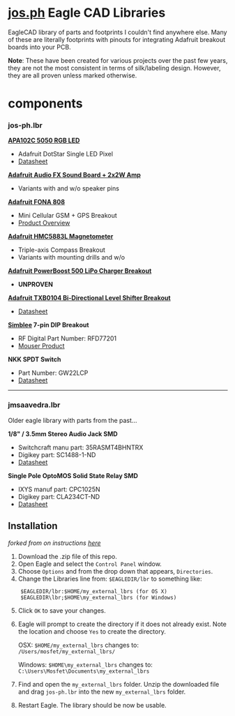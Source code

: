 [jos.ph](http://jos.ph) Eagle CAD Libraries
=================

EagleCAD library of parts and footprints I couldn't find anywhere else. Many of these are literally footprints with pinouts for integrating Adafruit breakout boards into your PCB.

__Note__: These have been created for various projects over the past few years, they are not the most consistent in terms of silk/labeling design. However, they are all proven unless marked otherwise.

# components #

### jos-ph.lbr

**[APA102C 5050 RGB LED](https://www.adafruit.com/products/2343)**

  + Adafruit DotStar Single LED Pixel
  + [Datasheet](https://cdn-shop.adafruit.com/product-files/2343/APA102C.pdf)

**[Adafruit Audio FX Sound Board + 2x2W Amp](https://www.adafruit.com/products/2210)**

  + Variants with and w/o speaker pins

**[Adafruit FONA 808](https://www.adafruit.com/product/2542)**

  + Mini Cellular GSM + GPS Breakout
  + [Product Overview](https://learn.adafruit.com/adafruit-fona-808-cellular-plus-gps-breakout/overview)

**[Adafruit HMC5883L Magnetometer](https://www.adafruit.com/products/1746)**

  + Triple-axis Compass Breakout
  + Variants with mounting drills and w/o

**[Adafruit PowerBoost 500 LiPo Charger Breakout](https://www.adafruit.com/products/1944)**

  + __UNPROVEN__

**[Adafruit TXB0104 Bi-Directional Level Shifter Breakout](https://www.adafruit.com/products/1875)**

  + [Datasheet](https://cdn-shop.adafruit.com/datasheets/txb0104.pdf)

**[Simblee](https://www.simblee.com) 7-pin DIP Breakout**

  + RF Digital Part Number: RFD77201
  + [Mouser Product](http://www.mouser.com/ProductDetail/RF-Digital-Wireless/RFD77201)

**NKK SPDT Switch**

  + Part Number: GW22LCP
  + [Datasheet](http://www.nkkswitches.com/pdf/GW.pdf)

---

### jmsaavedra.lbr

Older eagle library with parts from the past...

**1/8" / 3.5mm Stereo Audio Jack SMD**

  + Switchcraft manu part: 35RASMT4BHNTRX
  + Digikey part: SC1488-1-ND
  + [Datasheet](http://www.switchcraft.com/Drawings/35rasmt4bhntrx_cd.pdf)

**Single Pole OptoMOS Solid State Relay SMD**

  + IXYS manuf part: CPC1025N
  + Digikey part: CLA234CT-ND
  + [Datasheet](http://www.clare.com/home/pdfs.nsf/www/CPC1025N.pdf/$file/CPC1025N.pdf)


## Installation
_forked from on instructions [here](https://github.com/adafruit/Adafruit-Eagle-Library)_

1. Download the .zip file of this repo.
2. Open Eagle and select the `Control Panel` window.
3. Choose `Options` and from the drop down that appears, `Directories`.
4. Change the Libraries line from: `$EAGLEDIR/lbr` to something like:
```
    $EAGLEDIR/lbr:$HOME/my_external_lbrs (for OS X)
    $EAGLEDIR\lbr;$HOME\my_external_lbrs (for Windows)
```
5. Click `OK` to save your changes.
6. Eagle will prompt to create the directory if it does not already exist. Note
the location and choose `Yes` to create the directory.

    OSX: `$HOME/my_external_lbrs` changes to: `/Users/mosfet/my_external_lbrs/`

    Windows: `$HOME\my_external_lbrs` changes to: `C:\Users\Mosfet\Documents\my_external_lbrs`

7. Find and open the `my_external_lbrs` folder. Unzip the downloaded file and drag `jos-ph.lbr` into the
   new `my_external_lbrs` folder.
8. Restart Eagle. The library should be now be usable.

